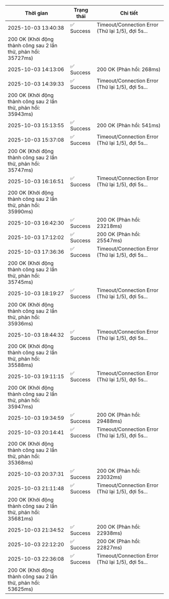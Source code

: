 | Thời gian | Trạng thái | Chi tiết |
|---|---|---|
| 2025-10-03 13:40:38 | ✅ Success | Timeout/Connection Error (Thử lại 1/5), đợi 5s...
200 OK (Khởi động thành công sau 2 lần thử, phản hồi: 35727ms) |
| 2025-10-03 14:13:06 | ✅ Success | 200 OK (Phản hồi: 268ms) |
| 2025-10-03 14:39:33 | ✅ Success | Timeout/Connection Error (Thử lại 1/5), đợi 5s...
200 OK (Khởi động thành công sau 2 lần thử, phản hồi: 35943ms) |
| 2025-10-03 15:13:55 | ✅ Success | 200 OK (Phản hồi: 541ms) |
| 2025-10-03 15:37:08 | ✅ Success | Timeout/Connection Error (Thử lại 1/5), đợi 5s...
200 OK (Khởi động thành công sau 2 lần thử, phản hồi: 35747ms) |
| 2025-10-03 16:16:51 | ✅ Success | Timeout/Connection Error (Thử lại 1/5), đợi 5s...
200 OK (Khởi động thành công sau 2 lần thử, phản hồi: 35990ms) |
| 2025-10-03 16:42:30 | ✅ Success | 200 OK (Phản hồi: 23218ms) |
| 2025-10-03 17:12:02 | ✅ Success | 200 OK (Phản hồi: 25547ms) |
| 2025-10-03 17:36:36 | ✅ Success | Timeout/Connection Error (Thử lại 1/5), đợi 5s...
200 OK (Khởi động thành công sau 2 lần thử, phản hồi: 35745ms) |
| 2025-10-03 18:19:27 | ✅ Success | Timeout/Connection Error (Thử lại 1/5), đợi 5s...
200 OK (Khởi động thành công sau 2 lần thử, phản hồi: 35936ms) |
| 2025-10-03 18:44:32 | ✅ Success | Timeout/Connection Error (Thử lại 1/5), đợi 5s...
200 OK (Khởi động thành công sau 2 lần thử, phản hồi: 35588ms) |
| 2025-10-03 19:11:15 | ✅ Success | Timeout/Connection Error (Thử lại 1/5), đợi 5s...
200 OK (Khởi động thành công sau 2 lần thử, phản hồi: 35947ms) |
| 2025-10-03 19:34:59 | ✅ Success | 200 OK (Phản hồi: 29488ms) |
| 2025-10-03 20:14:41 | ✅ Success | Timeout/Connection Error (Thử lại 1/5), đợi 5s...
200 OK (Khởi động thành công sau 2 lần thử, phản hồi: 35368ms) |
| 2025-10-03 20:37:31 | ✅ Success | 200 OK (Phản hồi: 23032ms) |
| 2025-10-03 21:11:48 | ✅ Success | Timeout/Connection Error (Thử lại 1/5), đợi 5s...
200 OK (Khởi động thành công sau 2 lần thử, phản hồi: 35681ms) |
| 2025-10-03 21:34:52 | ✅ Success | 200 OK (Phản hồi: 22938ms) |
| 2025-10-03 22:12:20 | ✅ Success | 200 OK (Phản hồi: 22827ms) |
| 2025-10-03 22:36:08 | ✅ Success | Timeout/Connection Error (Thử lại 1/5), đợi 5s...
200 OK (Khởi động thành công sau 2 lần thử, phản hồi: 53625ms) |
